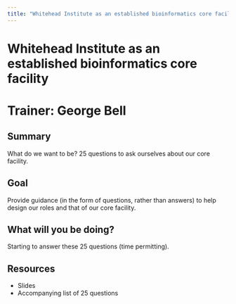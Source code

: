 ```yaml
---
title: "Whitehead Institute as an established bioinformatics core facility"
---
```


# Whitehead Institute as an established bioinformatics core facility
# Trainer: George Bell

## Summary
What do we want to be? 25 questions to ask ourselves about our core facility.

## Goal
Provide guidance (in the form of questions, rather than answers) to help design our roles and that of our core facility.

## What will you be doing?
Starting to answer these 25 questions (time permitting).

## Resources
- Slides
- Accompanying list of 25 questions
